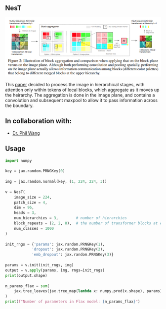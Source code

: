 ## NesT

<img src="./nest.png" width="600px"></img>

This <a href="https://arxiv.org/abs/2105.12723">paper</a> decided to process the image in hierarchical stages, with attention only within tokens of local blocks, which aggregate as it moves up the heirarchy. The aggregation is done in the image plane, and contains a convolution and subsequent maxpool to allow it to pass information across the boundary.

## In collaboration with:
- [Dr. Phil Wang](https://github.com/lucidrains/)

## Usage

```python
import numpy

key = jax.random.PRNGKey(0)

img = jax.random.normal(key, (1, 224, 224, 3))

v = NesT(
    image_size = 224,
    patch_size = 4,
    dim = 96,
    heads = 3,
    num_hierarchies = 3,        # number of hierarchies
    block_repeats = (2, 2, 8),  # the number of transformer blocks at each heirarchy, starting from the bottom
    num_classes = 1000
)

init_rngs = {'params': jax.random.PRNGKey(1), 
            'dropout': jax.random.PRNGKey(2), 
            'emb_dropout': jax.random.PRNGKey(3)}

params = v.init(init_rngs, img)
output = v.apply(params, img, rngs=init_rngs)
print(output.shape)

n_params_flax = sum(
    jax.tree_leaves(jax.tree_map(lambda x: numpy.prod(x.shape), params))
)
print(f"Number of parameters in Flax model: {n_params_flax}")
```
